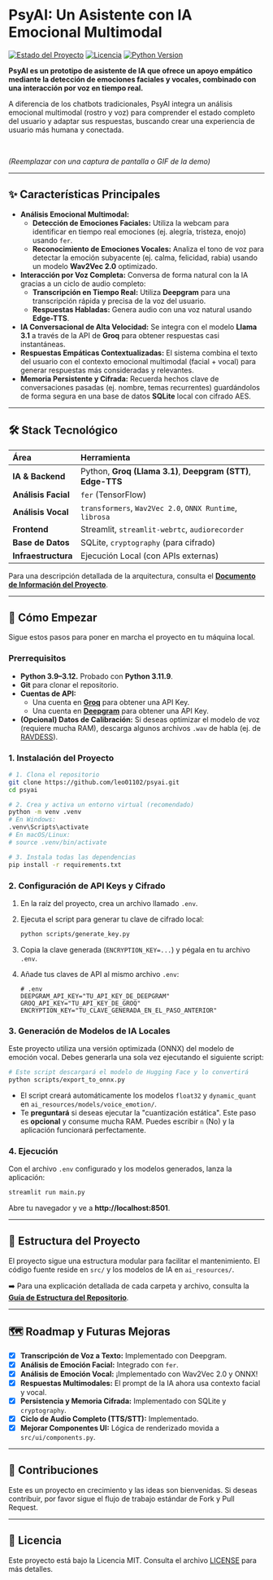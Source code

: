 # PsyAI: Un Asistente con IA Emocional Multimodal

[![Estado del Proyecto](https://img.shields.io/badge/estado-en%20desarrollo-green.svg)](https://github.com/leo01102/psyai)
[![Licencia](https://img.shields.io/badge/licencia-MIT-blue.svg)](LICENSE)
[![Python Version](https://img.shields.io/badge/python-3.9%2B-blue.svg)](https://www.python.org/downloads/)

**PsyAI es un prototipo de asistente de IA que ofrece un apoyo empático mediante la detección de emociones faciales y vocales, combinado con una interacción por voz en tiempo real.**

A diferencia de los chatbots tradicionales, PsyAI integra un análisis emocional multimodal (rostro y voz) para comprender el estado completo del usuario y adaptar sus respuestas, buscando crear una experiencia de usuario más humana y conectada.

<br>

<!-- ![GIF de la aplicación en funcionamiento](docs/images/demo.gif) -->

_(Reemplazar con una captura de pantalla o GIF de la demo)_

---

## ✨ Características Principales

- **Análisis Emocional Multimodal:**
  - **Detección de Emociones Faciales:** Utiliza la webcam para identificar en tiempo real emociones (ej. alegría, tristeza, enojo) usando `fer`.
  - **Reconocimiento de Emociones Vocales:** Analiza el tono de voz para detectar la emoción subyacente (ej. calma, felicidad, rabia) usando un modelo **Wav2Vec 2.0** optimizado.
- **Interacción por Voz Completa:** Conversa de forma natural con la IA gracias a un ciclo de audio completo:
  - **Transcripción en Tiempo Real:** Utiliza **Deepgram** para una transcripción rápida y precisa de la voz del usuario.
  - **Respuestas Habladas:** Genera audio con una voz natural usando **Edge-TTS**.
- **IA Conversacional de Alta Velocidad:** Se integra con el modelo **Llama 3.1** a través de la API de **Groq** para obtener respuestas casi instantáneas.
- **Respuestas Empáticas Contextualizadas:** El sistema combina el texto del usuario con el contexto emocional multimodal (facial + vocal) para generar respuestas más consideradas y relevantes.
- **Memoria Persistente y Cifrada:** Recuerda hechos clave de conversaciones pasadas (ej. nombre, temas recurrentes) guardándolos de forma segura en una base de datos **SQLite** local con cifrado AES.

---

## 🛠️ Stack Tecnológico

| Área                | Herramienta                                                    |
| :------------------ | :------------------------------------------------------------- |
| **IA & Backend**    | Python, **Groq (Llama 3.1)**, **Deepgram (STT)**, **Edge-TTS** |
| **Análisis Facial** | `fer` (TensorFlow)                                             |
| **Análisis Vocal**  | `transformers`, `Wav2Vec 2.0`, `ONNX Runtime`, `librosa`       |
| **Frontend**        | Streamlit, `streamlit-webrtc`, `audiorecorder`                 |
| **Base de Datos**   | SQLite, `cryptography` (para cifrado)                          |
| **Infraestructura** | Ejecución Local (con APIs externas)                            |

Para una descripción detallada de la arquitectura, consulta el [**Documento de Información del Proyecto**](docs/01_project_info.md).

---

## 🚀 Cómo Empezar

Sigue estos pasos para poner en marcha el proyecto en tu máquina local.

### Prerrequisitos

- **Python 3.9–3.12.** Probado con **Python 3.11.9**.
- **Git** para clonar el repositorio.
- **Cuentas de API:**
  - Una cuenta en [**Groq**](https://console.groq.com/keys) para obtener una API Key.
  - Una cuenta en [**Deepgram**](https://console.deepgram.com/signup) para obtener una API Key.
- **(Opcional) Datos de Calibración:** Si deseas optimizar el modelo de voz (requiere mucha RAM), descarga algunos archivos `.wav` de habla (ej. de [RAVDESS](https://zenodo.org/record/1188976)).

### 1. Instalación del Proyecto

```bash
# 1. Clona el repositorio
git clone https://github.com/leo01102/psyai.git
cd psyai

# 2. Crea y activa un entorno virtual (recomendado)
python -m venv .venv
# En Windows:
.venv\Scripts\activate
# En macOS/Linux:
# source .venv/bin/activate

# 3. Instala todas las dependencias
pip install -r requirements.txt
```

### 2. Configuración de API Keys y Cifrado

1.  En la raíz del proyecto, crea un archivo llamado `.env`.
2.  Ejecuta el script para generar tu clave de cifrado local:
    ```bash
    python scripts/generate_key.py
    ```
3.  Copia la clave generada (`ENCRYPTION_KEY=...`) y pégala en tu archivo `.env`.
4.  Añade tus claves de API al mismo archivo `.env`:

    ```env
    # .env
    DEEPGRAM_API_KEY="TU_API_KEY_DE_DEEPGRAM"
    GROQ_API_KEY="TU_API_KEY_DE_GROQ"
    ENCRYPTION_KEY="TU_CLAVE_GENERADA_EN_EL_PASO_ANTERIOR"
    ```

### 3. Generación de Modelos de IA Locales

Este proyecto utiliza una versión optimizada (ONNX) del modelo de emoción vocal. Debes generarla una sola vez ejecutando el siguiente script:

```bash
# Este script descargará el modelo de Hugging Face y lo convertirá
python scripts/export_to_onnx.py
```

- El script creará automáticamente los modelos `float32` y `dynamic_quant` en `ai_resources/models/voice_emotion/`.
- Te **preguntará** si deseas ejecutar la "cuantización estática". Este paso es **opcional** y consume mucha RAM. Puedes escribir `n` (No) y la aplicación funcionará perfectamente.

### 4. Ejecución

Con el archivo `.env` configurado y los modelos generados, lanza la aplicación:

```bash
streamlit run main.py
```

Abre tu navegador y ve a **http://localhost:8501**.

---

## 📂 Estructura del Proyecto

El proyecto sigue una estructura modular para facilitar el mantenimiento. El código fuente reside en `src/` y los modelos de IA en `ai_resources/`.

➡️ Para una explicación detallada de cada carpeta y archivo, consulta la [**Guía de Estructura del Repositorio**](docs/02_structure_info.md).

---

## 🗺️ Roadmap y Futuras Mejoras

- [x] **Transcripción de Voz a Texto:** Implementado con Deepgram.
- [x] **Análisis de Emoción Facial:** Integrado con `fer`.
- [x] **Análisis de Emoción Vocal:** ¡Implementado con Wav2Vec 2.0 y ONNX!
- [x] **Respuestas Multimodales:** El prompt de la IA ahora usa contexto facial y vocal.
- [x] **Persistencia y Memoria Cifrada:** Implementado con SQLite y `cryptography`.
- [x] **Ciclo de Audio Completo (TTS/STT):** Implementado.
- [x] **Mejorar Componentes UI:** Lógica de renderizado movida a `src/ui/components.py`.

---

## 🤝 Contribuciones

Este es un proyecto en crecimiento y las ideas son bienvenidas. Si deseas contribuir, por favor sigue el flujo de trabajo estándar de Fork y Pull Request.

---

## 📄 Licencia

Este proyecto está bajo la Licencia MIT. Consulta el archivo [LICENSE](LICENSE) para más detalles.
